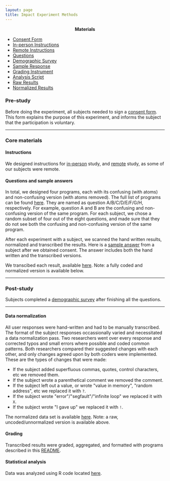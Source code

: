 ```yaml
---
layout: page
title: Impact Experiment Methods
---
```


<div class="toc">
  <h4 style="margin: 0px 0px 15px 0px; text-align: center;">Materials</h4>
  <ul>
    <li><a href="consent.pdf">Consent Form</a></li>
    <li><a href="in-person">In-person Instructions</a></li>
    <li><a href="remote">Remote Instructions</a></li>
    <li><a href="questions">Questions</a></li>
    <li><a href="survey.pdf">Demographic Survey</a></li>
    <li><a href="sample">Sample Response</a></li>
    <li><a href="https://github.com/dgopstein/atoms-of-confusion/tree/master/program_study">Grading Instrument</a></li>
    <li><a href="https://github.com/dgopstein/atoms-of-confusion/blob/master/program_study/grader/results.R">Analysis Script</a></li>
    <li><a href="results_raw.csv">Raw Results</a></li>
    <li><a href="results_normalized.csv">Normalized Results</a></li>
  </ul>
</div>

### Pre-study
Before doing the experiment, all subjects needed to sign a 
[consent form](consent.pdf). This form explains the purpose
of this experiment, and informs the subject that the participation is
voluntary.

---

### Core materials

#### Instructions

We designed instructions for [in-person](in-person)
study, and [remote](remote) study, as some of our
subjects were remote. 

#### Questions and sample answers

In total, we designed four programs, each with its confusing (with 
atoms) and non-confusing version (with atoms removed). The full list
of programs can be found [here](questions). They are 
named as question A/B/C/D/E/F/G/H, respectively. For example, question 
A and B are the confusing and non-confusing version of the same program.
For each subject, we chose a random subset of four out of the eight questions, 
and made sure that they do not see both the confusing and non-confusing
version of the same program.

After each experiment with a subject, we scanned the hand written 
results, normalized and transcribed the results. Here is a 
[sample answer](sample) from a subject after we obtained 
consent. The answer includes both the hand written and the transcribed 
versions.

We transcibed each result, available [here](results_raw.csv).
Note: a fully coded and normalized version is available below.


---

### Post-study

Subjects completed a [demographic survey](survey.pdf)
after finishing all the questions. 

---

#### Data normalization

All user responses were hand-written and had to be manually transcribed. The format of the subject responses occassionally varied and necessitated a data normalization pass. Two researchers went over every response and corrected typos and small errors where possible and coded common patterns. Both researchers compared their suggested changes with each other, and only changes agreed upon by both coders were implemented. These are the types of changes that were made:

* If the subject added superfluous commas, quotes, control characters, etc we removed them.
* If the subject wrote a parenthetical comment we removed the comment.
* If the subject left out a value, or wrote "value in memory", "random address", etc we replaced it with `?`.
* If the subject wrote "error"/"segfault"/"infinite loop" we replaced it with `X`.
* If the subject wrote "I gave up" we replaced it with `!`.

The normalized data set is available [here](results_normalized.csv).
Note: a raw, uncoded/unnormalized version is available above.

#### Grading

Transcribed results were graded, aggregated, and formatted with programs described in this [README](https://github.com/dgopstein/atoms-of-confusion/tree/master/program_study).

#### Statistical analysis

Data was analyzed using R code located [here](https://github.com/dgopstein/atoms-of-confusion/blob/master/program_study/grader/results.R).

